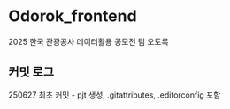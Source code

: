 # Odorok_frontend
2025 한국 관광공사 데이터활용 공모전
팀 오도록

## 커밋 로그
250627 최초 커밋 - pjt 생성, .gitattributes, .editorconfig 포함